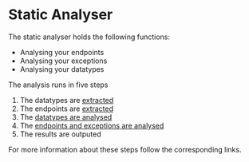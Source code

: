 # Static Analyser

The static analyser holds the following functions:

- Analysing your endpoints
- Analysing your exceptions
- Analysing your datatypes

The analysis runs in five steps

1. The datatypes are [extracted](extraction/README.md)
2. The endpoints are [extracted](extraction/README.md)
3. The [datatypes are analysed](analyseDatatype/README.md)
4. The [endpoints and exceptions are analysed](analyseDatatype/README.md)
5. The results are outputed

For more information about these steps follow the corresponding links.